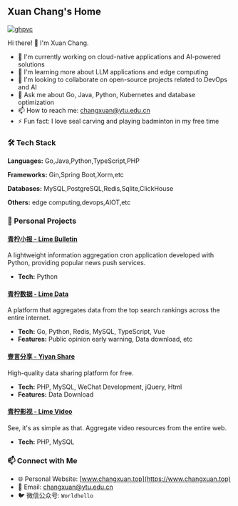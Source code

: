 ## Xuan Chang's Home 

[![ghpvc](https://komarev.com/ghpvc/?username=chxcode)](https://komarev.com/ghpvc/?username=chxcode)

Hi there! 👋 I'm Xuan Chang.


- 🔭 I'm currently working on cloud-native applications and AI-powered solutions
- 🌱 I'm learning more about LLM applications and edge computing
- 👯 I'm looking to collaborate on open-source projects related to DevOps and AI
- 💬 Ask me about Go, Java, Python, Kubernetes and database optimization
- 📫 How to reach me: [changxuan@ytu.edu.cn](mailto:changxuan@ytu.edu.cn)
- ⚡ Fun fact: I love seal carving and playing badminton in my free time

### 🛠 Tech Stack
**Languages:** Go,Java,Python,TypeScript,PHP

**Frameworks:** Gin,Spring Boot,Xorm,etc

**Databases:** MySQL,PostgreSQL,Redis,Sqlite,ClickHouse

**Others:** edge computing,devops,AIOT,etc




### 🌟 Personal Projects

#### [青柠小报 - Lime Bulletin](https://mp.weixin.qq.com/s/NxlG3Ld1-Q0cuJL7HaLDiQ)
A lightweight information aggregation cron application developed with Python, providing popular news push services.
- **Tech:** Python

#### [青柠数据 - Lime Data](https://data.qingning99.cn)
A platform that aggregates data from the top search rankings across the entire internet.
- **Tech:** Go, Python, Redis, MySQL, TypeScript, Vue
- **Features:** Public opinion early warning, Data download, etc

#### [壹言分享 - Yiyan Share](https://www.qingning99.cn/index.php)
High-quality data sharing platform for free.
- **Tech:** PHP, MySQL, WeChat Development, jQuery, Html
- **Features:** Data Download

#### [青柠影视 - Lime Video](https://v.qingning99.cn/index.php)
See, it's as simple as that. Aggregate video resources from the entire web.
- **Tech:** PHP, MySQL

### 📫 Connect with Me

- 🌐 Personal Website: [www.changxuan.top](https://www.changxuan.top)
- 📧 Email: [changxuan@ytu.edu.cn](mailto:changxuan@ytu.edu.cn)
- 🐦 微信公众号: `Worldhello`
